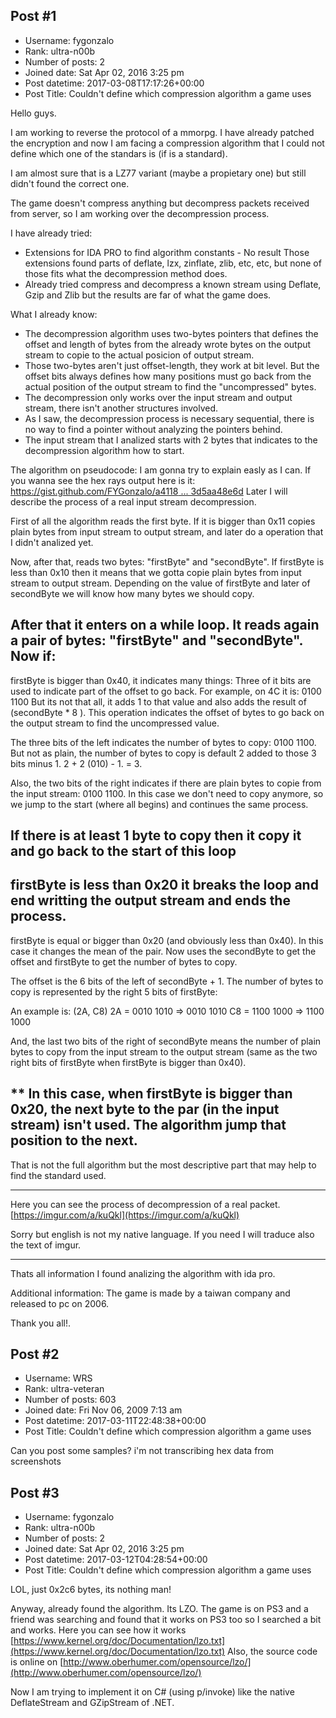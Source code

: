 ## Post #1
- Username: fygonzalo
- Rank: ultra-n00b
- Number of posts: 2
- Joined date: Sat Apr 02, 2016 3:25 pm
- Post datetime: 2017-03-08T17:17:26+00:00
- Post Title: Couldn't define which compression algorithm a game uses

Hello guys.

I am working to reverse the protocol of a mmorpg. I have already patched the encryption and now I am facing a compression algorithm that I could not define which one of the standars is (if is a standard).

I am almost sure that is a LZ77 variant (maybe a propietary one) but still didn't found the correct one.

The game doesn't compress anything but decompress packets received from server, so I am working over the decompression process.

I have already tried:
- Extensions for IDA PRO to find algorithm constants - No result
    Those extensions found parts of deflate, lzx, zinflate, zlib, etc, etc, but none of those fits what the decompression method does.
- Already tried compress and decompress a known stream using Deflate, Gzip and Zlib but the results are far of what the game does.

What I already know:
- The decompression algorithm uses two-bytes pointers that defines the offset and length of bytes from the already wrote bytes on the output stream to copie to the actual posicion of output stream.
- Those two-bytes aren't just offset-length, they work at bit level. But the offset bits always defines how many positions must go back from the actual position of the output stream to find the "uncompressed" bytes.
- The decompression only works over the input stream and output stream, there isn't another structures involved.
- As I saw, the decompression process is necessary sequential, there is no way to find a pointer without analyzing the pointers behind.
- The input stream that I analized starts with 2 bytes that indicates to the decompression algorithm how to start.

The algorithm on pseudocode:
I am gonna try to explain easly as I can. If you wanna see the hex rays output here is it: [https://gist.github.com/FYGonzalo/a4118 ... 3d5aa48e6d](https://gist.github.com/FYGonzalo/a4118d35620d48bacea2253d5aa48e6d)
Later I will describe the process of a real input stream decompression.

First of all the algorithm reads the first byte.
If it is bigger than 0x11 copies plain bytes from input stream to output stream, and later do a operation that I didn't analized yet.

Now, after that, reads two bytes: "firstByte" and "secondByte".
If firstByte is less than 0x10 then it means that we gotta copie plain bytes from input stream to output stream. Depending on the value of firstByte and later of secondByte we will know how many bytes we should copy.

After that it enters on a while loop.
It reads again a pair of bytes: "firstByte" and "secondByte".
Now if:
------------------------------------------------------------
firstByte is bigger than 0x40, it indicates many things:
Three of it bits are used to indicate part of the offset to go back. For example, on 4C it is: 0100 1100
But its not that all, it adds 1 to that value and also adds the result of (secondByte * 8 ). This operation indicates the offset of bytes to go back on the output stream to find the uncompressed value.

The three bits of the left indicates the number of bytes to copy: 0100 1100.
But not as plain, the number of bytes to copy is default 2 added to those 3 bits minus 1.
2 + 2 (010) - 1. = 3.

Also, the two bits of the right indicates if there are plain bytes to copie from the input stream: 0100 1100.
In this case we don't need to copy anymore, so we jump to the start (where all begins) and continues the same process.

If there is at least 1 byte to copy then it copy it and go back to the start of this loop
--------------------------------------------------------------
firstByte is less than 0x20 it breaks the loop and end writting the output stream and ends the process.
--------------------------------------------------------------
firstByte is equal or bigger than 0x20 (and obviously less than 0x40).
In this case it changes the mean of the pair.
Now uses the secondByte to get the offset and firstByte to get the number of bytes to copy.

The offset is the 6 bits of the left of secondByte + 1.
The number of bytes to copy is represented by the right 5 bits of firstByte:

An example is: (2A, C8)
2A = 0010 1010 => 0010 1010
C8 =  1100 1000 => 1100 1000

And, the last two bits of the right of secondByte means the number of plain bytes to copy from the input stream to the output stream (same as the two right bits of firstByte when firstByte is bigger than 0x40).

** In this case, when firstByte is bigger than 0x20, the next byte to the par (in the input stream) isn't used. The algorithm jump that position to the next.
---------------------------------------------------------------


That is not the full algorithm but the most descriptive part that may help to find the standard used.

---------------------------------------------------------

Here you can see the process of decompression of a real packet.
[https://imgur.com/a/kuQkl](https://imgur.com/a/kuQkl)


Sorry but english is not my native language. If you need I will traduce also the text of imgur.

---------------------------------------------------------

Thats all information I found analizing the algorithm with ida pro.

Additional information: The game is made by a taiwan company and released to pc on 2006.


Thank you all!.
## Post #2
- Username: WRS
- Rank: ultra-veteran
- Number of posts: 603
- Joined date: Fri Nov 06, 2009 7:13 am
- Post datetime: 2017-03-11T22:48:38+00:00
- Post Title: Couldn't define which compression algorithm a game uses

Can you post some samples? i'm not transcribing hex data from screenshots
## Post #3
- Username: fygonzalo
- Rank: ultra-n00b
- Number of posts: 2
- Joined date: Sat Apr 02, 2016 3:25 pm
- Post datetime: 2017-03-12T04:28:54+00:00
- Post Title: Couldn't define which compression algorithm a game uses

LOL, just 0x2c6 bytes, its nothing man!

Anyway, already found the algorithm. Its LZO. The game is on PS3 and a friend was searching and found that it works on PS3 too so I searched a bit and works.
Here you can see how it works [https://www.kernel.org/doc/Documentation/lzo.txt](https://www.kernel.org/doc/Documentation/lzo.txt) 
Also, the source code is online on [http://www.oberhumer.com/opensource/lzo/](http://www.oberhumer.com/opensource/lzo/)

Now I am trying to implement it on C# (using p/invoke) like the native DeflateStream and GZipStream of .NET.

